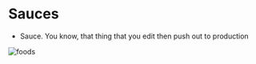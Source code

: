 # <a name="sau">Sauces</a>
- Sauce. You know, that thing that you edit then push out to production

![foods](https://images.pexels.com/photos/699544/pexels-photo-699544.jpeg?w=315&h=237&dpr=2&auto=compress&cs=tinysrgb)
